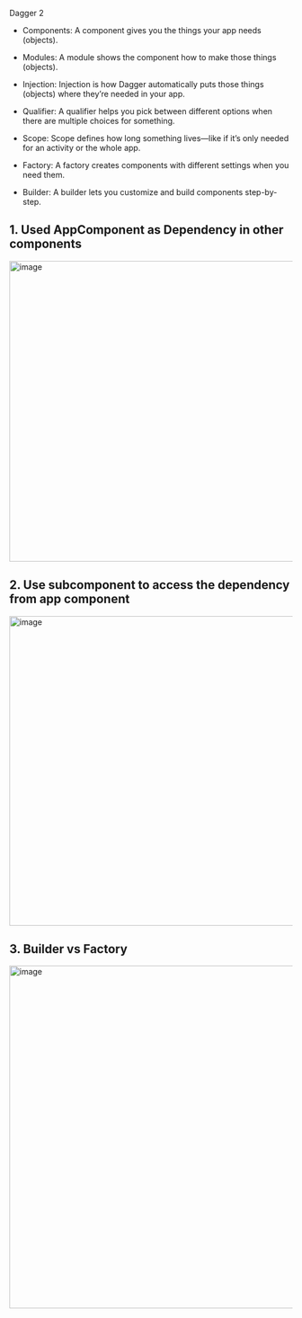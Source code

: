 Dagger 2
- Components: A component gives you the things your app needs (objects).

- Modules: A module shows the component how to make those things (objects).

- Injection: Injection is how Dagger automatically puts those things (objects) where they’re needed in your app.

- Qualifier: A qualifier helps you pick between different options when there are multiple choices for something.

- Scope: Scope defines how long something lives—like if it’s only needed for an activity or the whole app.

- Factory: A factory creates components with different settings when you need them.

- Builder: A builder lets you customize and build components step-by-step.


## 1. Used AppComponent as Dependency in other components

<img width="535" alt="image" src="https://github.com/user-attachments/assets/144ed440-1405-45c4-887d-5335340da0e8" />

## 2. Use subcomponent  to access the dependency from app component
<img width="551" alt="image" src="https://github.com/user-attachments/assets/024a2f5c-9d5d-4cfd-bf1c-cc7a75fa5b24" />

## 3. Builder vs Factory
<img width="610" alt="image" src="https://github.com/user-attachments/assets/1d75c41a-3660-48a4-86f3-09688b9954de" />

